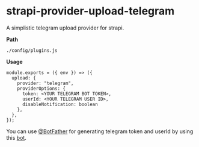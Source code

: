 # strapi-provider-upload-telegram

A simplistic telegram upload provider for strapi.

**Path**
```
./config/plugins.js
```

**Usage**
```
module.exports = ({ env }) => ({
  upload: {
    provider: "telegram",
    providerOptions: {
      token: <YOUR TELEGRAM BOT TOKEN>,
      userId: <YOUR TELEGRAM USER ID>,
      disableNotification: boolean
    },
  },
});
```
You can use [@BotFather](https://t.me/BotFather) for generating telegram token and userId by using this [bot](https://t.me/userinfobot).
